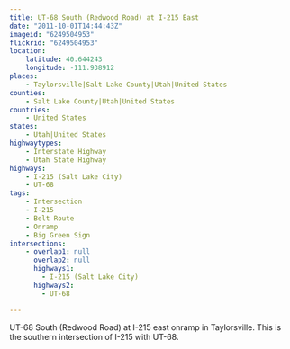 ```yaml
---
title: UT-68 South (Redwood Road) at I-215 East
date: "2011-10-01T14:44:43Z"
imageid: "6249504953"
flickrid: "6249504953"
location:
    latitude: 40.644243
    longitude: -111.938912
places:
    - Taylorsville|Salt Lake County|Utah|United States
counties:
    - Salt Lake County|Utah|United States
countries:
    - United States
states:
    - Utah|United States
highwaytypes:
    - Interstate Highway
    - Utah State Highway
highways:
    - I-215 (Salt Lake City)
    - UT-68
tags:
    - Intersection
    - I-215
    - Belt Route
    - Onramp
    - Big Green Sign
intersections:
    - overlap1: null
      overlap2: null
      highways1:
        - I-215 (Salt Lake City)
      highways2:
        - UT-68

---
```

UT-68 South (Redwood Road) at I-215 east onramp in Taylorsville.  This is the southern intersection of I-215 with UT-68.